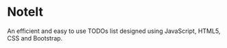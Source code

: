 # NoteIt
An efficient and easy to use TODOs list designed using JavaScript, HTML5, CSS and Bootstrap.
